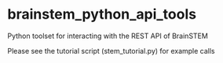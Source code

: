 # brainstem_python_api_tools
Python toolset for interacting with the REST API of BrainSTEM

Please see the tutorial script (stem_tutorial.py) for example calls
